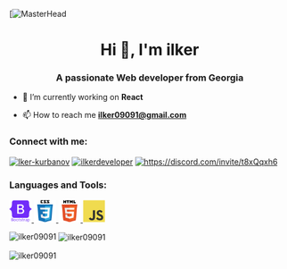 
[![MasterHead](https://www.git-tower.com/blog/assets/img/default-post-header@960w.png)
<h1 align="center">Hi 👋, I'm ilker</h1>
<h3 align="center">A passionate Web developer from Georgia</h3>

- 🔭 I’m currently working on **React**

- 📫 How to reach me **ilker09091@gmail.com**

<h3 align="left">Connect with me:</h3>
<p align="left">
<a href="https://codepen.io/lker-kurbanov" target="blank"><img align="center" src="https://raw.githubusercontent.com/rahuldkjain/github-profile-readme-generator/master/src/images/icons/Social/codepen.svg" alt="lker-kurbanov" height="30" width="40" /></a>
<a href="https://www.youtube.com/@ilkerDeveloper" target="blank"><img align="center" src="https://raw.githubusercontent.com/rahuldkjain/github-profile-readme-generator/master/src/images/icons/Social/youtube.svg" alt="ilkerdeveloper" height="30" width="40" /></a>
<a href="https://discord.gg/https://discord.com/invite/t8xQqxh6" target="blank"><img align="center" src="https://raw.githubusercontent.com/rahuldkjain/github-profile-readme-generator/master/src/images/icons/Social/discord.svg" alt="https://discord.com/invite/t8xQqxh6" height="30" width="40" /></a>
</p>

<h3 align="left">Languages and Tools:</h3>
<p align="left"> <a href="https://getbootstrap.com" target="_blank" rel="noreferrer"> <img src="https://raw.githubusercontent.com/devicons/devicon/master/icons/bootstrap/bootstrap-plain-wordmark.svg" alt="bootstrap" width="40" height="40"/> </a> <a href="https://www.w3schools.com/css/" target="_blank" rel="noreferrer"> <img src="https://raw.githubusercontent.com/devicons/devicon/master/icons/css3/css3-original-wordmark.svg" alt="css3" width="40" height="40"/> </a> <a href="https://www.w3.org/html/" target="_blank" rel="noreferrer"> <img src="https://raw.githubusercontent.com/devicons/devicon/master/icons/html5/html5-original-wordmark.svg" alt="html5" width="40" height="40"/> </a> <a href="https://developer.mozilla.org/en-US/docs/Web/JavaScript" target="_blank" rel="noreferrer"> <img src="https://raw.githubusercontent.com/devicons/devicon/master/icons/javascript/javascript-original.svg" alt="javascript" width="40" height="40"/> </a> </p>



<p><img align="left" src="https://github-readme-stats.vercel.app/api/top-langs?username=ilker09091&show_icons=true&locale=en&layout=compact" alt="ilker09091" /></p>

<p>&nbsp;<img align="center" src="https://github-readme-stats.vercel.app/api?username=ilker09091&show_icons=true&locale=en" alt="ilker09091" /></p>

<p><img align="center" src="https://github-readme-streak-stats.herokuapp.com/?user=ilker09091&" alt="ilker09091" /></p>
